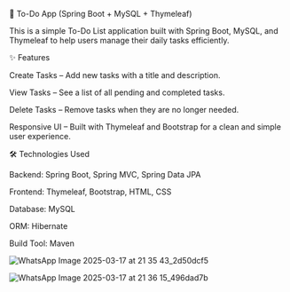 📝 To-Do App (Spring Boot + MySQL + Thymeleaf)

This is a simple To-Do List application built with Spring Boot, MySQL, and Thymeleaf to help users manage their daily tasks efficiently.

✨ Features
    
Create Tasks – Add new tasks with a title and description.

View Tasks – See a list of all pending and completed tasks.

Delete Tasks – Remove tasks when they are no longer needed.

Responsive UI – Built with Thymeleaf and Bootstrap for a clean and simple user experience.


🛠️ Technologies Used


Backend: Spring Boot, Spring MVC, Spring Data JPA

Frontend: Thymeleaf, Bootstrap, HTML, CSS

Database: MySQL

ORM: Hibernate

Build Tool: Maven



![WhatsApp Image 2025-03-17 at 21 35 43_2d50dcf5](https://github.com/user-attachments/assets/9a56ea0b-c502-4fde-a131-67f8f5fbfe6b)



![WhatsApp Image 2025-03-17 at 21 36 15_496dad7b](https://github.com/user-attachments/assets/691f5a9b-1204-4107-9259-dac501feb933)


